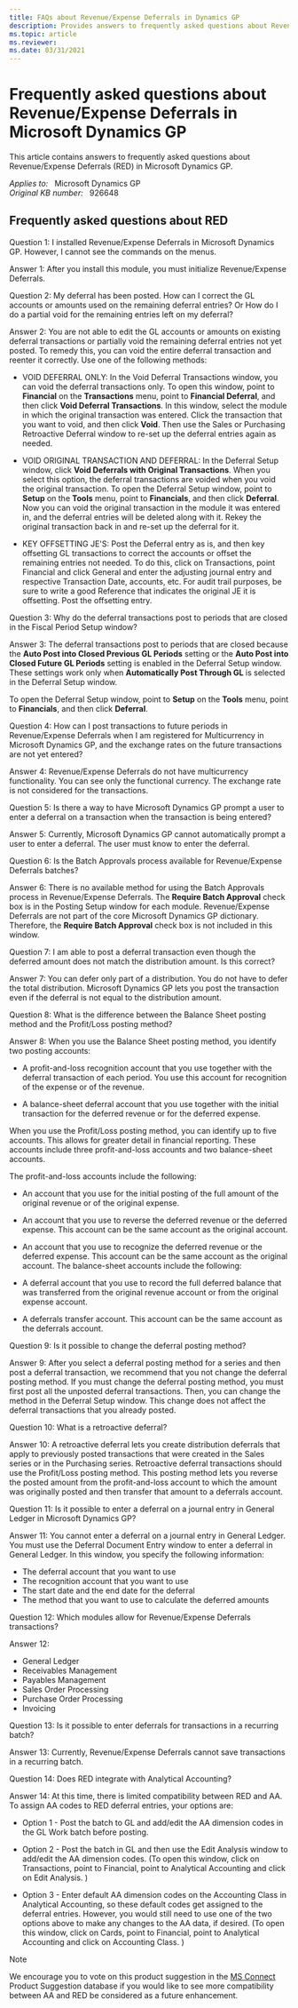 ```yaml
---
title: FAQs about Revenue/Expense Deferrals in Dynamics GP
description: Provides answers to frequently asked questions about Revenue/Expense Deferrals in Microsoft Dynamics GP.
ms.topic: article
ms.reviewer:
ms.date: 03/31/2021
---
```

# Frequently asked questions about Revenue/Expense Deferrals in Microsoft Dynamics GP

This article contains answers to frequently asked questions about Revenue/Expense Deferrals (RED) in Microsoft Dynamics GP.

_Applies to:_ &nbsp; Microsoft Dynamics GP  
_Original KB number:_ &nbsp; 926648

## Frequently asked questions about RED

Question 1: I installed Revenue/Expense Deferrals in Microsoft Dynamics GP. However, I cannot see the commands on the menus.

Answer 1: After you install this module, you must initialize Revenue/Expense Deferrals.

Question 2: My deferral has been posted. How can I correct the GL accounts or amounts used on the remaining deferral entries? Or How do I do a partial void for the remaining entries left on my deferral?

Answer 2: You are not able to edit the GL accounts or amounts on existing deferral transactions or partially void the remaining deferral entries not yet posted. To remedy this, you can void the entire deferral transaction and reenter it correctly. Use one of the following methods:

- VOID DEFERRAL ONLY: In the Void Deferral Transactions window, you can void the deferral transactions only. To open this window, point to **Financial** on the **Transactions** menu, point to **Financial Deferral**, and then click **Void Deferral Transactions**. In this window, select the module in which the original transaction was entered. Click the transaction that you want to void, and then click **Void**. Then use the Sales or Purchasing Retroactive Deferral window to re-set up the deferral entries again as needed.

- VOID ORIGINAL TRANSACTION AND DEFERRAL: In the Deferral Setup window, click **Void Deferrals with Original Transactions**. When you select this option, the deferral transactions are voided when you void the original transaction. To open the Deferral Setup window, point to **Setup** on the **Tools** menu, point to **Financials**, and then click **Deferral**. Now you can void the original transaction in the module it was entered in, and the deferral entries will be deleted along with it. Rekey the original transaction back in and re-set up the deferral for it.

- KEY OFFSETTING JE'S: Post the Deferral entry as is, and then key offsetting GL transactions to correct the accounts or offset the remaining entries not needed. To do this, click on Transactions, point Financial and click General and enter the adjusting journal entry and respective Transaction Date, accounts, etc. For audit trail purposes, be sure to write a good Reference that indicates the original JE it is offsetting. Post the offsetting entry.

Question 3: Why do the deferral transactions post to periods that are closed in the Fiscal Period Setup window?

Answer 3: The deferral transactions post to periods that are closed because the **Auto Post into Closed Previous GL Periods** setting or the **Auto Post into Closed Future GL Periods** setting is enabled in the Deferral Setup window. These settings work only when **Automatically Post Through GL** is selected in the Deferral Setup window.

To open the Deferral Setup window, point to **Setup** on the **Tools** menu, point to **Financials**, and then click **Deferral**.

Question 4: How can I post transactions to future periods in Revenue/Expense Deferrals when I am registered for Multicurrency in Microsoft Dynamics GP, and the exchange rates on the future transactions are not yet entered?

Answer 4: Revenue/Expense Deferrals do not have multicurrency functionality. You can see only the functional currency. The exchange rate is not considered for the transactions.

Question 5: Is there a way to have Microsoft Dynamics GP prompt a user to enter a deferral on a transaction when the transaction is being entered?

Answer 5: Currently, Microsoft Dynamics GP cannot automatically prompt a user to enter a deferral. The user must know to enter the deferral.

Question 6: Is the Batch Approvals process available for Revenue/Expense Deferrals batches?

Answer 6: There is no available method for using the Batch Approvals process in Revenue/Expense Deferrals. The **Require Batch Approval** check box is in the Posting Setup window for each module. Revenue/Expense Deferrals are not part of the core Microsoft Dynamics GP dictionary. Therefore, the **Require Batch Approval** check box is not included in this window.

Question 7: I am able to post a deferral transaction even though the deferred amount does not match the distribution amount. Is this correct?  

Answer 7: You can defer only part of a distribution. You do not have to defer the total distribution. Microsoft Dynamics GP lets you post the transaction even if the deferral is not equal to the distribution amount.

Question 8: What is the difference between the Balance Sheet posting method and the Profit/Loss posting method?

Answer 8: When you use the Balance Sheet posting method, you identify two posting accounts:

- A profit-and-loss recognition account that you use together with the deferral transaction of each period. You use this account for recognition of the expense or of the revenue.

- A balance-sheet deferral account that you use together with the initial transaction for the deferred revenue or for the deferred expense.

When you use the Profit/Loss posting method, you can identify up to five accounts. This allows for greater detail in financial reporting. These accounts include three profit-and-loss accounts and two balance-sheet accounts.

The profit-and-loss accounts include the following:

- An account that you use for the initial posting of the full amount of the original revenue or of the original expense.

- An account that you use to reverse the deferred revenue or the deferred expense. This account can be the same account as the original account.

- An account that you use to recognize the deferred revenue or the deferred expense. This account can be the same account as the original account. The balance-sheet accounts include the following:

- A deferral account that you use to record the full deferred balance that was transferred from the original revenue account or from the original expense account.

- A deferrals transfer account. This account can be the same account as the deferrals account.

Question 9: Is it possible to change the deferral posting method?

Answer 9: After you select a deferral posting method for a series and then post a deferral transaction, we recommend that you not change the deferral posting method. If you must change the deferral posting method, you must first post all the unposted deferral transactions. Then, you can change the method in the Deferral Setup window. This change does not affect the deferral transactions that you already posted.

Question 10: What is a retroactive deferral?

Answer 10: A retroactive deferral lets you create distribution deferrals that apply to previously posted transactions that were created in the Sales series or in the Purchasing series. Retroactive deferral transactions should use the Profit/Loss posting method. This posting method lets you reverse the posted amount from the profit-and-loss account to which the amount was originally posted and then transfer that amount to a deferrals account.

Question 11: Is it possible to enter a deferral on a journal entry in General Ledger in Microsoft Dynamics GP?

Answer 11: You cannot enter a deferral on a journal entry in General Ledger. You must use the Deferral Document Entry window to enter a deferral in General Ledger. In this window, you specify the following information:

- The deferral account that you want to use
- The recognition account that you want to use
- The start date and the end date for the deferral
- The method that you want to use to calculate the deferred amounts

Question 12: Which modules allow for Revenue/Expense Deferrals transactions?

Answer 12:

- General Ledger
- Receivables Management
- Payables Management
- Sales Order Processing
- Purchase Order Processing
- Invoicing

Question 13: Is it possible to enter deferrals for transactions in a recurring batch?

Answer 13: Currently, Revenue/Expense Deferrals cannot save transactions in a recurring batch.

Question 14: Does RED integrate with Analytical Accounting?

Answer 14: At this time, there is limited compatibility between RED and AA. To assign AA codes to RED deferral entries, your options are:

- Option 1 - Post the batch to GL and add/edit the AA dimension codes in the GL Work batch before posting.

- Option 2 - Post the batch in GL and then use the Edit Analysis window to add/edit the AA dimension codes. (To open this window, click on Transactions, point to Financial, point to Analytical Accounting and click on Edit Analysis. )

- Option 3 - Enter default AA dimension codes on the Accounting Class in Analytical Accounting, so these default codes get assigned to the deferral entries. However, you would still need to use one of the two options above to make any changes to the AA data, if desired. (To open this window, click on Cards, point to Financial, point to Analytical Accounting and click on Accounting Class. )

> [!NOTE]
> We encourage you to vote on this product suggestion in the [MS Connect](https://connect.microsoft.com/dynamicssuggestions/feedback/details/989466) Product Suggestion database if you would like to see more compatibility between AA and RED be considered as a future enhancement.
